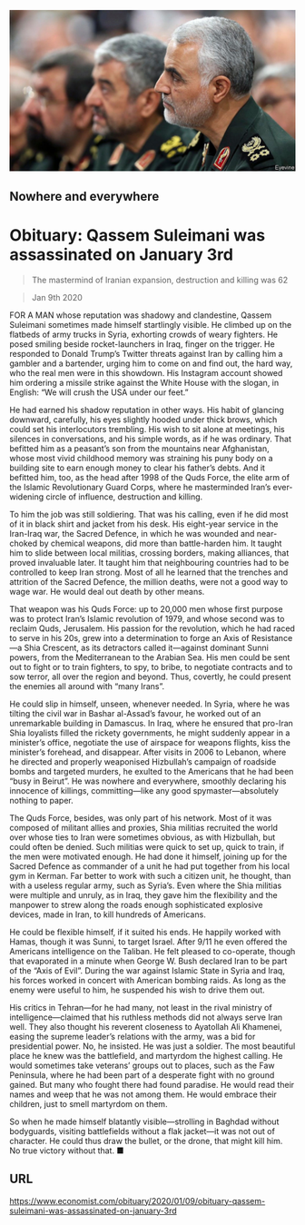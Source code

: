![](./images/20200111_OBP501.jpg)

## Nowhere and everywhere

# Obituary: Qassem Suleimani was assassinated on January 3rd

> The mastermind of Iranian expansion, destruction and killing was 62

> Jan 9th 2020

FOR A MAN whose reputation was shadowy and clandestine, Qassem Suleimani sometimes made himself startlingly visible. He climbed up on the flatbeds of army trucks in Syria, exhorting crowds of weary fighters. He posed smiling beside rocket-launchers in Iraq, finger on the trigger. He responded to Donald Trump’s Twitter threats against Iran by calling him a gambler and a bartender, urging him to come on and find out, the hard way, who the real men were in this showdown. His Instagram account showed him ordering a missile strike against the White House with the slogan, in English: “We will crush the USA under our feet.”

He had earned his shadow reputation in other ways. His habit of glancing downward, carefully, his eyes slightly hooded under thick brows, which could set his interlocutors trembling. His wish to sit alone at meetings, his silences in conversations, and his simple words, as if he was ordinary. That befitted him as a peasant’s son from the mountains near Afghanistan, whose most vivid childhood memory was straining his puny body on a building site to earn enough money to clear his father’s debts. And it befitted him, too, as the head after 1998 of the Quds Force, the elite arm of the Islamic Revolutionary Guard Corps, where he masterminded Iran’s ever-widening circle of influence, destruction and killing.

To him the job was still soldiering. That was his calling, even if he did most of it in black shirt and jacket from his desk. His eight-year service in the Iran-Iraq war, the Sacred Defence, in which he was wounded and near-choked by chemical weapons, did more than battle-harden him. It taught him to slide between local militias, crossing borders, making alliances, that proved invaluable later. It taught him that neighbouring countries had to be controlled to keep Iran strong. Most of all he learned that the trenches and attrition of the Sacred Defence, the million deaths, were not a good way to wage war. He would deal out death by other means.

That weapon was his Quds Force: up to 20,000 men whose first purpose was to protect Iran’s Islamic revolution of 1979, and whose second was to reclaim Quds, Jerusalem. His passion for the revolution, which he had raced to serve in his 20s, grew into a determination to forge an Axis of Resistance—a Shia Crescent, as its detractors called it—against dominant Sunni powers, from the Mediterranean to the Arabian Sea. His men could be sent out to fight or to train fighters, to spy, to bribe, to negotiate contracts and to sow terror, all over the region and beyond. Thus, covertly, he could present the enemies all around with “many Irans”.

He could slip in himself, unseen, whenever needed. In Syria, where he was tilting the civil war in Bashar al-Assad’s favour, he worked out of an unremarkable building in Damascus. In Iraq, where he ensured that pro-Iran Shia loyalists filled the rickety governments, he might suddenly appear in a minister’s office, negotiate the use of airspace for weapons flights, kiss the minister’s forehead, and disappear. After visits in 2006 to Lebanon, where he directed and properly weaponised Hizbullah’s campaign of roadside bombs and targeted murders, he exulted to the Americans that he had been “busy in Beirut”. He was nowhere and everywhere, smoothly declaring his innocence of killings, committing—like any good spymaster—absolutely nothing to paper.

The Quds Force, besides, was only part of his network. Most of it was composed of militant allies and proxies, Shia militias recruited the world over whose ties to Iran were sometimes obvious, as with Hizbullah, but could often be denied. Such militias were quick to set up, quick to train, if the men were motivated enough. He had done it himself, joining up for the Sacred Defence as commander of a unit he had put together from his local gym in Kerman. Far better to work with such a citizen unit, he thought, than with a useless regular army, such as Syria’s. Even where the Shia militias were multiple and unruly, as in Iraq, they gave him the flexibility and the manpower to strew along the roads enough sophisticated explosive devices, made in Iran, to kill hundreds of Americans.

He could be flexible himself, if it suited his ends. He happily worked with Hamas, though it was Sunni, to target Israel. After 9/11 he even offered the Americans intelligence on the Taliban. He felt pleased to co-operate, though that evaporated in a minute when George W. Bush declared Iran to be part of the “Axis of Evil”. During the war against Islamic State in Syria and Iraq, his forces worked in concert with American bombing raids. As long as the enemy were useful to him, he suspended his wish to drive them out.

His critics in Tehran—for he had many, not least in the rival ministry of intelligence—claimed that his ruthless methods did not always serve Iran well. They also thought his reverent closeness to Ayatollah Ali Khamenei, easing the supreme leader’s relations with the army, was a bid for presidential power. No, he insisted. He was just a soldier. The most beautiful place he knew was the battlefield, and martyrdom the highest calling. He would sometimes take veterans’ groups out to places, such as the Faw Peninsula, where he had been part of a desperate fight with no ground gained. But many who fought there had found paradise. He would read their names and weep that he was not among them. He would embrace their children, just to smell martyrdom on them.

So when he made himself blatantly visible—strolling in Baghdad without bodyguards, visiting battlefields without a flak jacket—it was not out of character. He could thus draw the bullet, or the drone, that might kill him. No true victory without that. ■

## URL

https://www.economist.com/obituary/2020/01/09/obituary-qassem-suleimani-was-assassinated-on-january-3rd
